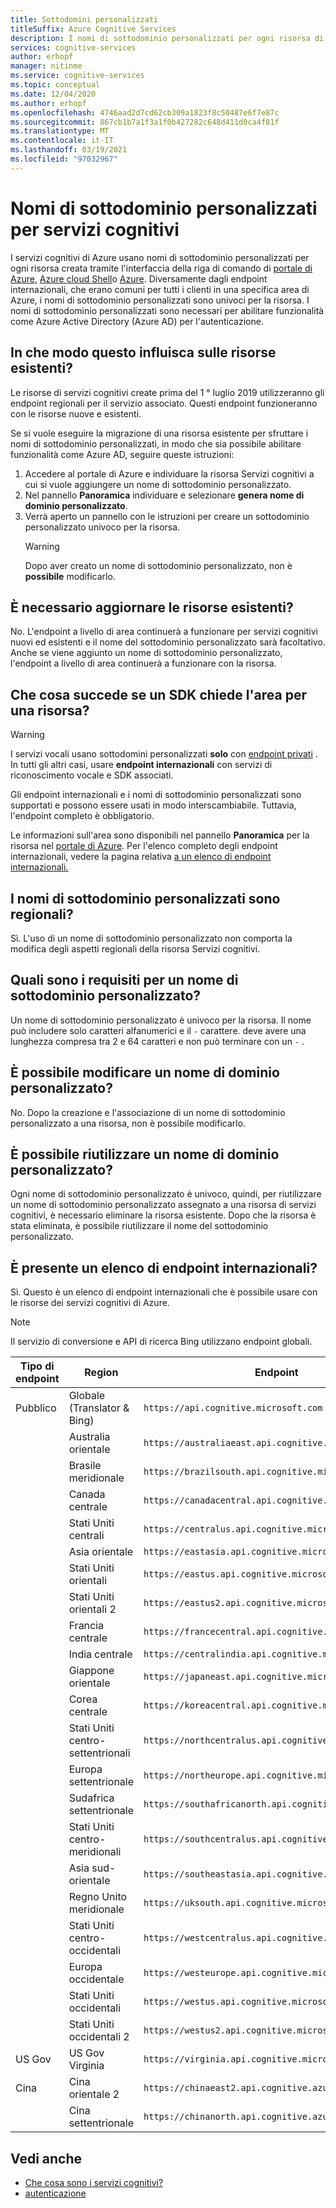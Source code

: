 ```yaml
---
title: Sottodomini personalizzati
titleSuffix: Azure Cognitive Services
description: I nomi di sottodominio personalizzati per ogni risorsa di servizio cognitivo vengono creati tramite l'interfaccia della riga di comando di portale di Azure, Azure Cloud Shell o Azure.
services: cognitive-services
author: erhopf
manager: nitinme
ms.service: cognitive-services
ms.topic: conceptual
ms.date: 12/04/2020
ms.author: erhopf
ms.openlocfilehash: 4746aad2d7cd62cb309a1823f8c50487e6f7e87c
ms.sourcegitcommit: 867cb1b7a1f3a1f0b427282c648d411d0ca4f81f
ms.translationtype: MT
ms.contentlocale: it-IT
ms.lasthandoff: 03/19/2021
ms.locfileid: "97032967"
---
```

# <a name="custom-subdomain-names-for-cognitive-services"></a>Nomi di sottodominio personalizzati per servizi cognitivi

I servizi cognitivi di Azure usano nomi di sottodominio personalizzati per ogni risorsa creata tramite l'interfaccia della riga di comando di [portale di Azure](https://portal.azure.com), [Azure cloud Shell](https://azure.microsoft.com/features/cloud-shell/)o [Azure](/cli/azure/install-azure-cli). Diversamente dagli endpoint internazionali, che erano comuni per tutti i clienti in una specifica area di Azure, i nomi di sottodominio personalizzati sono univoci per la risorsa. I nomi di sottodominio personalizzati sono necessari per abilitare funzionalità come Azure Active Directory (Azure AD) per l'autenticazione.

## <a name="how-does-this-impact-existing-resources"></a>In che modo questo influisca sulle risorse esistenti?

Le risorse di servizi cognitivi create prima del 1 ° luglio 2019 utilizzeranno gli endpoint regionali per il servizio associato. Questi endpoint funzioneranno con le risorse nuove e esistenti.

Se si vuole eseguire la migrazione di una risorsa esistente per sfruttare i nomi di sottodominio personalizzati, in modo che sia possibile abilitare funzionalità come Azure AD, seguire queste istruzioni:

1. Accedere al portale di Azure e individuare la risorsa Servizi cognitivi a cui si vuole aggiungere un nome di sottodominio personalizzato.
2. Nel pannello **Panoramica** individuare e selezionare **genera nome di dominio personalizzato**.
3. Verrà aperto un pannello con le istruzioni per creare un sottodominio personalizzato univoco per la risorsa.
   > [!WARNING]
   > Dopo aver creato un nome di sottodominio personalizzato, non è **possibile** modificarlo.

## <a name="do-i-need-to-update-my-existing-resources"></a>È necessario aggiornare le risorse esistenti?

No. L'endpoint a livello di area continuerà a funzionare per servizi cognitivi nuovi ed esistenti e il nome del sottodominio personalizzato sarà facoltativo. Anche se viene aggiunto un nome di sottodominio personalizzato, l'endpoint a livello di area continuerà a funzionare con la risorsa.

## <a name="what-if-an-sdk-asks-me-for-the-region-for-a-resource"></a>Che cosa succede se un SDK chiede l'area per una risorsa?

> [!WARNING]
> I servizi vocali usano sottodomini personalizzati **solo** con [endpoint privati](Speech-Service/speech-services-private-link.md) . In tutti gli altri casi, usare **endpoint internazionali** con servizi di riconoscimento vocale e SDK associati.

Gli endpoint internazionali e i nomi di sottodominio personalizzati sono supportati e possono essere usati in modo interscambiabile. Tuttavia, l'endpoint completo è obbligatorio.

Le informazioni sull'area sono disponibili nel pannello **Panoramica** per la risorsa nel [portale di Azure](https://portal.azure.com). Per l'elenco completo degli endpoint internazionali, vedere la pagina relativa [a un elenco di endpoint internazionali.](#is-there-a-list-of-regional-endpoints)

## <a name="are-custom-subdomain-names-regional"></a>I nomi di sottodominio personalizzati sono regionali?

Sì. L'uso di un nome di sottodominio personalizzato non comporta la modifica degli aspetti regionali della risorsa Servizi cognitivi.

## <a name="what-are-the-requirements-for-a-custom-subdomain-name"></a>Quali sono i requisiti per un nome di sottodominio personalizzato?

Un nome di sottodominio personalizzato è univoco per la risorsa. Il nome può includere solo caratteri alfanumerici e il `-` carattere. deve avere una lunghezza compresa tra 2 e 64 caratteri e non può terminare con un `-` .

## <a name="can-i-change-a-custom-domain-name"></a>È possibile modificare un nome di dominio personalizzato?

No. Dopo la creazione e l'associazione di un nome di sottodominio personalizzato a una risorsa, non è possibile modificarlo.

## <a name="can-i-reuse-a-custom-domain-name"></a>È possibile riutilizzare un nome di dominio personalizzato?

Ogni nome di sottodominio personalizzato è univoco, quindi, per riutilizzare un nome di sottodominio personalizzato assegnato a una risorsa di servizi cognitivi, è necessario eliminare la risorsa esistente. Dopo che la risorsa è stata eliminata, è possibile riutilizzare il nome del sottodominio personalizzato.

## <a name="is-there-a-list-of-regional-endpoints"></a>È presente un elenco di endpoint internazionali?

Sì. Questo è un elenco di endpoint internazionali che è possibile usare con le risorse dei servizi cognitivi di Azure.

> [!NOTE]
> Il servizio di conversione e API di ricerca Bing utilizzano endpoint globali.

| Tipo di endpoint | Region | Endpoint |
|---------------|--------|----------|
| Pubblico | Globale (Translator & Bing) | `https://api.cognitive.microsoft.com` |
| | Australia orientale | `https://australiaeast.api.cognitive.microsoft.com` |
| | Brasile meridionale | `https://brazilsouth.api.cognitive.microsoft.com` |
| | Canada centrale | `https://canadacentral.api.cognitive.microsoft.com` |
| | Stati Uniti centrali | `https://centralus.api.cognitive.microsoft.com` |
| | Asia orientale | `https://eastasia.api.cognitive.microsoft.com` |
| | Stati Uniti orientali | `https://eastus.api.cognitive.microsoft.com` |
| | Stati Uniti orientali 2 | `https://eastus2.api.cognitive.microsoft.com` |
| | Francia centrale | `https://francecentral.api.cognitive.microsoft.com` |
| | India centrale | `https://centralindia.api.cognitive.microsoft.com` |
| | Giappone orientale | `https://japaneast.api.cognitive.microsoft.com` |
| | Corea centrale | `https://koreacentral.api.cognitive.microsoft.com` |
| | Stati Uniti centro-settentrionali | `https://northcentralus.api.cognitive.microsoft.com` |
| | Europa settentrionale | `https://northeurope.api.cognitive.microsoft.com` |
| | Sudafrica settentrionale | `https://southafricanorth.api.cognitive.microsoft.com` |
| | Stati Uniti centro-meridionali | `https://southcentralus.api.cognitive.microsoft.com` |
| | Asia sud-orientale | `https://southeastasia.api.cognitive.microsoft.com` |
| | Regno Unito meridionale | `https://uksouth.api.cognitive.microsoft.com` |
| | Stati Uniti centro-occidentali | `https://westcentralus.api.cognitive.microsoft.com` |
| | Europa occidentale | `https://westeurope.api.cognitive.microsoft.com` |
| | Stati Uniti occidentali | `https://westus.api.cognitive.microsoft.com` |
| | Stati Uniti occidentali 2 | `https://westus2.api.cognitive.microsoft.com` |
| US Gov | US Gov Virginia | `https://virginia.api.cognitive.microsoft.us` |
| Cina | Cina orientale 2 | `https://chinaeast2.api.cognitive.azure.cn` |
| | Cina settentrionale | `https://chinanorth.api.cognitive.azure.cn` |

## <a name="see-also"></a>Vedi anche

* [Che cosa sono i servizi cognitivi?](./what-are-cognitive-services.md)
* [autenticazione](authentication.md)